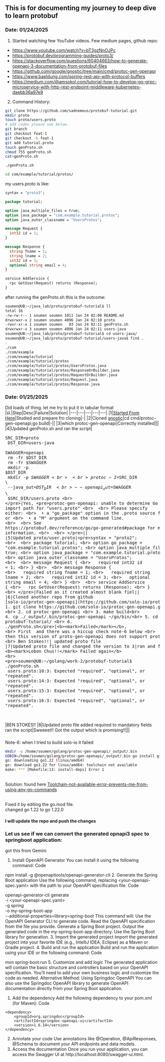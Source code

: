 ## This is for documenting my journey to deep dive to learn protobuf
### Date: 01/24/2025 
1. Started watching few YouTube videos. Few medium pages, github repo:
  - https://www.youtube.com/watch?v=bT3gzNnOJPc
  - https://protobuf.dev/programming-guides/proto3/
  - https://stackoverflow.com/questions/60404663/how-to-generate-openapi-3-documentation-from-protobuf-files
  - https://github.com/google/gnostic/tree/main/cmd/protoc-gen-openapi
  - https://www.baeldung.com/spring-rest-api-with-protocol-buffers
  - https://medium.com/@amsokol.com/tutorial-how-to-develop-go-grpc-microservice-with-http-rest-endpoint-middleware-kubernetes-daebb36a97e9
2. Command History:

```bash
git clone https://github.com/sadnemous/protobuf-tutorial.git
mkdir proto
touch proto/users.proto
# add codes please see below.. 
git branch
git checkout feat-1
git checkout -b feat-1
git add tutorial.proto 
touch genProto.sh
chmod 755 genProto.sh
cat>genProto.sh 

./genProto.sh

cd com/example/tutorial/protos/
```

my users.proto is like:
```proto
syntax = "proto3";

package tutorial;

option java_multiple_files = true;
option java_package = "com.example.tutorial.protos";
option java_outer_classname = "UsersProtos";

message Request {
  int32 id = 1;
}

message Response {
  string fname = 1;
  string lname = 2;
  int32 id = 3;
  optional string email = 4;
}

service AddService {
  rpc GetUser(Request) returns (Response);
}
```

after running the genProto.sh this is the outcome:
```bash
soumen@UB:~/java_lab/proto/protobuf-tutorial$ ll
total 16
-rw-rw-r-- 1 soumen soumen 1011 Jan 24 02:08 README.md
drwxrwxr-x 2 soumen soumen 4096 Jan 24 02:10 proto
-rwxr-xr-x 1 soumen soumen   93 Jan 24 02:11 genProto.sh
drwxrwxr-x 3 soumen soumen 4096 Jan 24 02:11 users-java
soumen@UB:~/java_lab/proto/protobuf-tutorial$ cd users-java/
soumen@UB:~/java_lab/proto/protobuf-tutorial/users-java$ find .
.
./com
./com/example
./com/example/tutorial
./com/example/tutorial/protos
./com/example/tutorial/protos/UsersProtos.java
./com/example/tutorial/protos/ResponseOrBuilder.java
./com/example/tutorial/protos/RequestOrBuilder.java
./com/example/tutorial/protos/Request.java
./com/example/tutorial/protos/Response.java
```


### Date: 01/25/2025 
Did loads of thing. let me try to put it in tabular format
|sl.|Step|Desc|Failure|Solution|
|---|---|---|---|---|
|1|[Started From Here](https://stackoverflow.com/questions/60404663/how-to-generate-openapi-3-documentation-from-protobuf-files)|Studied and prepare fro cloning|-|
|2|Cloned [gnostic](https://github.com/google/gnostic)|cd cmd/protoc-gen-openapi;go build|-||
|3|which protoc-gen-openapi|Correctly installed|||
|4|Updated genProto.sh and ran the script|<pre>SRC_DIR=proto <br> DST_DIR=users-java <br> SWAGGER=openapi <br> rm -fr $DST_DIR <br> rm -fr $SWAGGER <br> mkdir -p $DST_DIR <br> mkdir -p $SWAGGER <br>  <br> protoc -I=$SRC_DIR \ <br>     --java_out=$DST_DIR \ <br>     --openapi_out=$SWAGGER \ <br>     $SRC_DIR/users.proto <br> </pre>|Yes, <pre>protoc-gen-openapi: unable to determine Go import path for "users.proto" <br>  <br> Please specify either: <br> 	• a "go_package" option in the .proto source file, or <br> 	• a "M" argument on the command line. <br>  <br> See https://protobuf.dev/reference/go/go-generated#package for more information. <br>  <br> </pre>||
|5|Updated proto/user.proto|<pre>syntax = "proto2"; <br>  <br> package tutorial; <br> option go_package = "com.example.tutorial.protos"; <br> option java_multiple_files = true; <br> option java_package = "com.example.tutorial.protos"; <br> option java_outer_classname = "UsersProtos"; <br>  <br> message Request { <br>   required int32 id = 1; <br> } <br>  <br> message Response { <br>   required string fname = 1; <br>   required string lname = 2; <br>   required int32 id = 3; <br>   optional string email = 4; <br> } <br>  <br> service AddService { <br>   rpc GetUser(Request) returns (Response); <br> } <br> </pre>|Failed as it created almost blank fiel||
|6|Cloned another repo from github [solo-io/protoc-gen-openapi](https://github.com/solo-io/protoc-gen-openapi)|<br><pre> 1. git clone https://github.com/solo-io/protoc-gen-openapi.git <br> 2. cd protoc-gen-openapi <br> 3. make build<br> 4. cp ./_output/.bin/protoc-gen-openapi ~/go/bin/<br> 5. cd protobuf-tutorial/ <br> 6. ./genProto.sh</pre>|<b><mark>Failed</mark></b>, <br> First  and there was a hiccup check note-6 below <br> then this version of proto-gen-openapi does not support proto-3.. <br> Ben Stokes!!| updated proto file
|7|Updated proto file and changed the version to 3|ran and failed| <b><mark>Lobon Chus!!</mark> Failed again</b> <br> <pre>soumen@UB:~/golang/work-2/protobuf-tutorial$ ./genProto.sh  <br> users.proto:10:3: Expected "required", "optional", or "repeated". <br> users.proto:14:3: Expected "required", "optional", or "repeated". <br> users.proto:15:3: Expected "required", "optional", or "repeated". <br> users.proto:16:3: Expected "required", "optional", or "repeated". <br>  <br> </pre>|BEN STOKES!!
|8|Updated proto file added required to mandatory fields<br>ran the script|Sweeeet!! Got the output which is promising!!|||

###
Note-6: when I tried to build solo-io it failed
```bash
mkdir -p /home/soumen/golang/protoc-gen-openapi/_output/.bin
GOBIN=/home/soumen/golang/protoc-gen-openapi/_output/.bin go install github.com/golang/protobuf/protoc-gen-go
go: downloading go1.22 (linux/amd64)
go: download go1.22 for linux/amd64: toolchain not available
make: *** [Makefile:13: install-deps] Error 1
```
<br> Solution: found here [Toolchain-not-available-error-prevents-me-from-using-any-go-commands](https://stackoverflow.com/questions/78519711/toolchain-not-available-error-prevents-me-from-using-any-go-commands)

<br> Fixed it by editing the go.mod file.
<br> changed go 1.22 to go 1.22.0
#### I will update the repo and push the changes

### Let us see if we can convert the generated opnapi3 spec to springboot application:
got this from Gemini

1. Install OpenAPI Generator
You can install it using the following command:
Code

npm install -g @openapitools/openapi-generator-cli
2. Generate the Spring Boot application
Use the following command, replacing <your-openapi-spec.yaml> with the path to your OpenAPI specification file:
Code

openapi-generator-cli generate \
  -i <your-openapi-spec.yaml> \
  -g spring \
  -o my-spring-boot-app \
  --additional-properties=library=spring-boot
This command will:
Use the OpenAPI Generator CLI to generate code.
Read the OpenAPI specification from the file you provide.
Generate a Spring Boot project.
Output the generated code in the my-spring-boot-app directory.
Use the Spring Boot library for generation.
3. Import the generated project
Import the generated project into your favorite IDE (e.g., IntelliJ IDEA, Eclipse) as a Maven or Gradle project.
4. Build and run the application
Build and run the application using your IDE or the following command:
Code

mvn spring-boot:run 
5. Customize and add logic
The generated application will contain the basic structure and controllers based on your OpenAPI specification. You'll need to add your own business logic and customize the code as needed.
Alternative Method: Using Springdoc OpenAPI
You can also use the Springdoc OpenAPI library to generate OpenAPI documentation directly from your Spring Boot application.
1. Add the dependency
Add the following dependency to your pom.xml (for Maven):
Code
```
<dependency>
    <groupId>org.springdoc</groupId>
    <artifactId>springdoc-openapi-ui</artifactId>
    <version>1.6.14</version>
</dependency>
```
2. Annotate your code
Use annotations like @Operation, @ApiResponses, @Schema to document your API endpoints and data models.
3. Access the documentation
Once you run your application, you can access the Swagger UI at http://localhost:8080/swagger-ui.html.






